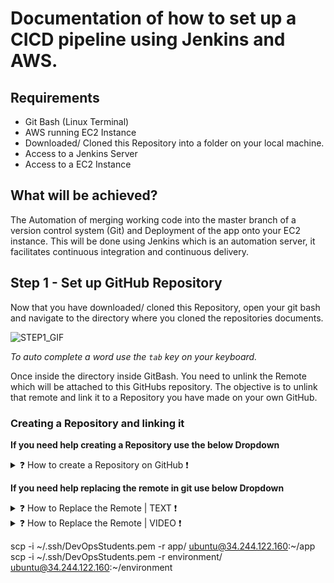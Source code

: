 # Documentation of how to set up a CICD pipeline using Jenkins and AWS.

## Requirements

* Git Bash (Linux Terminal)
* AWS running EC2 Instance
* Downloaded/ Cloned this Repository into a folder on your local machine.
* Access to a Jenkins Server
* Access to a EC2 Instance

## What will be achieved?

The Automation of merging working code into the master branch of a version control system (Git) and Deployment of the app onto your EC2 instance. This will be done using Jenkins which is an automation server, it facilitates continuous integration and continuous delivery.

## Step 1 - Set up GitHub Repository

Now that you have downloaded/ cloned this Repository, open your git bash and navigate to the directory where you cloned the repositories documents.

![STEP1_GIF](images/How_to_locate_folder_through_GITBASH.gif)

_To auto complete a word use the `tab` key on your keyboard._

Once inside the directory inside GitBash. You need to unlink the Remote which will be attached to this GitHubs repository. The objective is to unlink that remote and link it to a Repository you have made on your own GitHub.

### Creating a Repository and linking it

**If you need help creating a Repository use the below Dropdown**

<details>
<summary> ❓ How to create a Repository on GitHub ❗ </summary> 
<p>


![GIT](images/GitHub_Step1_1.PNG)

Go to your GitHub and Create a new Repository.

![GIT](images/GitHub_Step1_2.PNG)

Now name the Repository something appropriate so you can refer back to what it is easily in the future.

![GIT](images/GitHub_Step1_3.PNG)

When you create the Repo you can see there are all these instructions, we need the second one as we are using an existing Repo.

Copy the `git remote add origin git@github.com:JohnByrneJames/MyNodeAppPipeline.git`.

</p>
</details>

**If you need help replacing the remote in git use below Dropdown**

<details>
<summary> ❓ How to Replace the Remote | TEXT ❗ </summary>
<p>

**If you haven't already navigate to your directory using Git Bash**

Now go into your git bash and check which remote is currently connected to your Repository.

```bash
git remote --v
```

This will show you the remotes that your git directory is connected to. We need to remove that remote and add the one you have recieved when you created the GitHub Repository.

```bash
git remote rm origin
``` 

By default the remote is called origin, so the last command will remove the connection to that github, if you do `git remote --v` again it should not show anything. Next we are going to add our own remote.

```bash
git remote add origin git@github.com:JohnByrneJames/MyNodeAppPipeline.git

### - If SSH

git remote add <remote name> <github.com:<GitHubUsername>/<RepositoryName>.git 

### - If HTTP

git remote add <remote name> http://<github.com:<GitHubUsername>/<RepositoryName>.git 
```

Now when you use the `remote --v` command it should now show the Repository you just created as the origin. Now we need to rebase the origin on your Repository by making a push of the contents that should be in your Repository.

```bash
git push -u origin master
```

This will push the contents of your directory the GitHub, the `.gitignore` file will do all the exclusions for you. The `-u` is an optional setting that will set an upstream connection making the origin your default push location. the `origin master` part is the upstream origin, E.G. the GitHubs cloud storage.


Now go back to your GitHub Page and Refresh you should, now see the contents appear in that Github.

![GIT](images/GitHub_Step1_4.PNG)


</p>
</details>

<details>
<summary> ❓ How to Replace the Remote | VIDEO ❗ </summary> 
<p>

**This is the video, it is a little easier if you are experienced using GitHub**

![STEP1_GIF](images/How_to_add_remote_to_gitHub.gif)

</p>
</details>

scp -i ~/.ssh/DevOpsStudents.pem -r app/ ubuntu@34.244.122.160:~/app
scp -i ~/.ssh/DevOpsStudents.pem -r environment/ ubuntu@34.244.122.160:~/environment